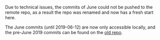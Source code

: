 Due to technical issues, the commits of June could not be pushed to the remote repo, as a result the repo was renamed and now has a fresh start here.

The June commits (until 2019-06-12) are now only accessible locally, and the pre-June 2019 commits can be found on the [old repo](https://github.com/psyguy/Thesis-Codes-old).

